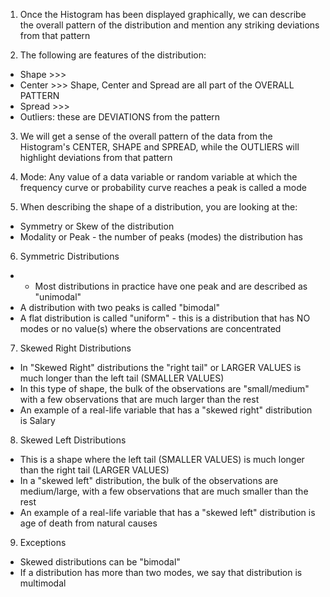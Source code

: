 <!-- Interpreting the Histogram --> 

1. Once the Histogram has been displayed graphically, we can describe the overall pattern of the distribution and mention any striking deviations from that pattern 

2. The following are features of the distribution: 
  - Shape  >>>
  - Center >>> Shape, Center and Spread are all part of the OVERALL PATTERN 
  - Spread >>> 
  - Outliers: these are DEVIATIONS from the pattern 
  
3. We will get a sense of the overall pattern of the data from the Histogram's CENTER, SHAPE and SPREAD, while the OUTLIERS will highlight deviations from that pattern 

4. Mode: Any value of a data variable or random variable at which the frequency curve or probability curve reaches a peak is called a mode
  
5. When describing the shape of a distribution, you are looking at the:
  - Symmetry or Skew of the distribution 
  - Modality or Peak - the number of peaks (modes) the distribution has 
  
6. Symmetric Distributions 
  - - Most distributions in practice have one peak and are described as "unimodal" 
  - A distribution with two peaks is called "bimodal"
  - A flat distribution is called "uniform" - this is a distribution that has NO modes or no value(s) where the observations are concentrated 
  
7. Skewed Right Distributions 
  - In "Skewed Right" distributions the "right tail" or LARGER VALUES is much longer than the left tail (SMALLER VALUES)
  - In this type of shape, the bulk of the observations are "small/medium" with a few observations that are much larger than the rest 
  - An example of a real-life variable that has a "skewed right" distribution is Salary 

8. Skewed Left Distributions 
  - This is a shape where the left tail (SMALLER VALUES) is much longer than the right tail (LARGER VALUES)
  - In a "skewed left" distribution, the bulk of the observations are medium/large, with a few observations that are much smaller than the rest 
  - An example of a real-life variable that has a "skewed left" distribution is age of death from natural causes 
  
9. Exceptions 
  - Skewed distributions can be "bimodal" 
  - If a distribution has more than two modes, we say that distribution is multimodal 
  
  
  
  
  
  
  
  
  
  
  
  
  
  
  
  
  
  
  
  
  
  
  
  
  
  
  
  
  
  
  
  
  
  
  
  
  
  
  
  
